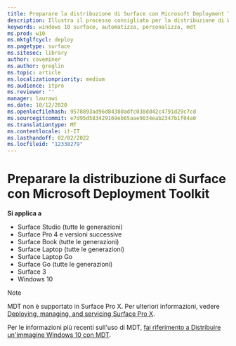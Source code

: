 ```yaml
---
title: Preparare la distribuzione di Surface con Microsoft Deployment Toolkit
description: Illustra il processo consigliato per la distribuzione di Windows 10 nei dispositivi Surface con Microsoft Deployment Toolkit.
keywords: windows 10 surface, automatizza, personalizza, mdt
ms.prod: w10
ms.mktglfcycl: deploy
ms.pagetype: surface
ms.sitesec: library
author: coveminer
ms.author: greglin
ms.topic: article
ms.localizationpriority: medium
ms.audience: itpro
ms.reviewer: ''
manager: laurawi
ms.date: 10/12/2020
ms.openlocfilehash: 9578893ad96d84380adfc038dd42c4791d29c7cd
ms.sourcegitcommit: e7d95d583429169eb65aae9034eab2347b1f04a0
ms.translationtype: MT
ms.contentlocale: it-IT
ms.lasthandoff: 02/02/2022
ms.locfileid: "12338279"
---
```

# <a name="prepare-surface-deployment-with-microsoft-deployment-toolkit"></a>Preparare la distribuzione di Surface con Microsoft Deployment Toolkit

**Si applica a**

- Surface Studio (tutte le generazioni)
- Surface Pro 4 e versioni successive
- Surface Book (tutte le generazioni)
- Surface Laptop (tutte le generazioni)
- Surface Laptop Go 
- Surface Go (tutte le generazioni)
- Surface 3
- Windows 10

> [!NOTE]
> MDT non è supportato in Surface Pro X. Per ulteriori informazioni, vedere [Deploying, managing, and servicing Surface Pro X](surface-pro-arm-app-management.md).

Per le informazioni più recenti sull'uso di MDT, [fai riferimento a Distribuire un'immagine Windows 10 con MDT](/windows/deployment/deploy-windows-mdt/deploy-a-windows-10-image-using-mdt).

